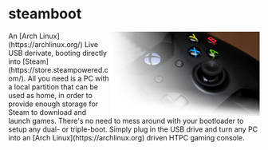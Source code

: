 # steamboot

<img src="res/controller.png" float="right" align="right">
An [Arch Linux](https://archlinux.org/) Live USB derivate, booting directly into [Steam](https://store.steampowered.com/). All you need is a PC with a local partition that can be used as home, in order to provide enough storage for Steam to download and launch games. There's no need to mess around with your bootloader to setup any dual- or triple-boot. Simply plug in the USB drive and turn any PC into an [Arch Linux](https://archlinux.org) driven HTPC gaming console.
